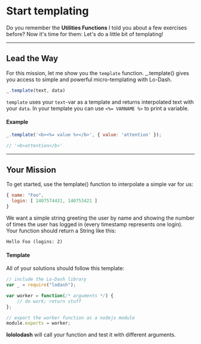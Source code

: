 # Start templating #
Do you remember the **Utilities Functions** I told you about a few
exercises before? Now it's time for them:
Let's do a little bit of templating!
* * *
## Lead the Way ##
For this mission, let me show you the `template` function.
_.template() gives you access to simple and powerful micro-templating
with Lo-Dash.

```js
_.template(text, data)
```
`template` uses your `text`-var as a template and returns interpolated
text with your `data`.
In your template you can use `<%= VARNAME %>` to print a variable.

#### Example ####
```js
_.template('<b><%= value %></b>', { value: 'attention' });

// '<b>attention</b>'

```
* * *
## Your Mission ##
To get started, use the template() function to interpolate
a simple var for us:

```js
{ name: "Foo",
  login: [ 1407574431, 140753421 ]
}
```
We want a simple string greeting the user by name and showing the
number of times the user has logged in (every timestamp represents
one login). Your function should return a String like this:

```
Hello Foo (logins: 2)
```

#### Template ####
All of your solutions should follow this template:
```js
// include the Lo-Dash library
var _ = require("lodash");

var worker = function(/* arguments */) {
    // do work; return stuff
};

// export the worker function as a nodejs module
module.exports = worker;
```
**lololodash** will call your function and test it with different arguments.
